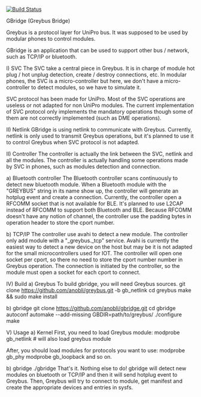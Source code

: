[![Build Status](https://travis-ci.com/friedtco/gbridge.svg?token=tYzdCS7A2DzjyBybyBVm&branch=feature/1/gbridge-automated-build)](https://travis-ci.com/friedtco/gbridge)

GBridge (Greybus Bridge)

Greybus is a protocol layer for UniPro bus.
It was supposed to be used by modular phones to control modules.

GBridge is an application that can be used to support other bus / network,
such as TCP/IP or bluetooth. 

I) SVC
The SVC take a central piece in Greybus.
It is in charge of module hot plug / hot unplug detection,
create / destroy connections, etc.
In modular phones, the SVC is a micro-controller but here,
we don't have a micro-controller to detect modules,
so we have to simulate it.

SVC protocol has been made for UniPro.
Most of the SVC operations are useless or not adapted for non UniPro modules.
The current implementation of SVC protocol only implements the mandatory
operations though some of them are not correctly implemented
(such as DME operations).

II) Netlink
GBridge is using netlink to communicate with Greybus.
Currently, netlink is only used to transmit Greybus operations,
but it's planned to use it to control Greybus when SVC protocol is not adapted.

II) Controller
The controller is actually the link between the SVC, netlink and all the
modules.
The controller is actually handling some operations made by SVC in phones,
such as modules detection and connection.

a) Bluetooth controller
The Bluetooth controller scans continuously to detect new bluetooth module.
When a Bluetooth module with the "GREYBUS" string in its name show up,
the controller will generate an hotplug event and create a connection.
Currently, the controller open a RFCOMM socket that is not available for BLE.
It's planned to use L2CAP instead of RFCOMM to support both Bluetooth and BLE.
Because RFCOMM doesn't have any notion of channel, the controller use the
padding bytes in operation header to store the cport number.

b) TCP/IP
The controller use avahi to detect a new module.
The controller only add module with a "_greybus._tcp" service.
Avahi is currently the easiest way to detect a new device on the host but
may be it is not adapted for the small microcontrollers used for IOT.
The controller will open one socket per cport, so there no need to store
the cport number number in Greybus operation.
The connection is initiated by the controller, so the module must open
a socket for each cport to connect.

IV) Build
a) Greybus
To build gbridge, you will need Greybus sources.
git clone https://github.com/anobli/greybus.git -b gb_netlink
cd greybus
make && sudo make install

b) gbridge
git clone https://github.com/anobli/gbridge.git
cd gbridge
autoconf
automake --add-missing
GBDIR=path/to/greybus/ ./configure
make

V) Usage
a) Kernel
First, you need to load Greybus module:
modprobe gb_netlink # will also load greybus module

After, you should load modules for protocols you want to use:
modprobe gb_phy
modprobe gb_loopback
and so on.

b) gbridge
./gbridge
That's it. Nothing else to do!
gbridge will detect new modules on bluetooth or TCP/IP and then
it will send hotplug event to Greybus.
Then, Greybus will try to connect to module, get manifest and create
the appropriate devices and entries in sysfs.
